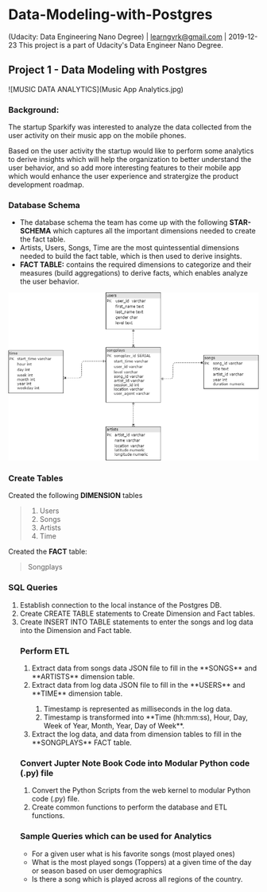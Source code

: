 # Data-Modeling-with-Postgres
(Udacity: Data Engineering Nano Degree) | learngvrk@gmail.com | 2019-12-23 This project is a part of Udacity's Data Engineer Nano Degree.

## Project 1 - Data Modeling with Postgres

![MUSIC DATA ANALYTICS](Music App Analytics.jpg)

### Background:
The startup Sparkify was interested to analyze the data collected from the user activity on their music app on the mobile phones.

Based on the user activity the startup would like to perform some analytics to derive insights which will help the organization to better understand the user behavior, and so add more interesting features to their mobile app which would enhance the user experience and stratergize the product development roadmap.

### Database Schema

- The database schema the team has come up with the following **STAR-SCHEMA** which captures all the important dimensions needed to create the fact table.
- Artists, Users, Songs, Time are the most quintessential dimensions needed to build the fact table, which is then used to derive insights.
- **FACT TABLE:** contains the required dimensions to categorize and their measures (build aggregations) to derive facts, which enables analyze the user behavior.

![STAR SCHEMA](Sparkifydb.png)

### Create Tables
Created the following **DIMENSION** tables
> 1. Users
> 2. Songs
> 3. Artists
> 4. Time

Created the **FACT** table: 
> Songplays

### SQL Queries
<ol>
  <li> Establish connection to the local instance of the Postgres DB.</li>
  <li> Create CREATE TABLE statements to Create Dimension and Fact tables.</li>
  <li> Create INSERT INTO TABLE statements to enter the songs and log data into the Dimension and Fact table.</li>

### Perform ETL
<ol>
<li> Extract data from songs data JSON file to fill in the **SONGS** and **ARTISTS** dimension table.</li>
<li> Extract data from log data JSON file to fill in the **USERS** and **TIME** dimension table.</li>
<ol>
  <li> Timestamp is represented as milliseconds in the log data.</li>
  <li> Timestamp is transformed into **Time (hh:mm:ss), Hour, Day, Week of Year, Month, Year, Day of Week**.</li>
</ol>
<li> Extract the log data, and data from dimension tables to fill in the **SONGPLAYS** FACT table.</li>
</ol>

### Convert Jupter Note Book Code into Modular Python code (.py) file
1. Convert the Python Scripts from the web kernel to modular Python code (.py) file.
2. Create common functions to perform the database and ETL functions.


### Sample Queries which can be used for Analytics
- For a given user what is his favorite songs (most played ones)
- What is the most played songs (Toppers) at a given time of the day or season based on user demographics
- Is there a song which is played across all regions of the country.
